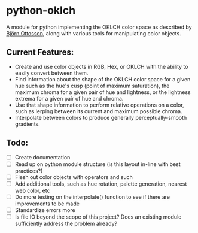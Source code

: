 # python-oklch
A module for python implementing the OKLCH color space as described by [Björn Ottosson](https://bottosson.github.io/posts/), along with various tools for manipulating color objects. 

## Current Features: 
- Create and use color objects in RGB, Hex, or OKLCH with the ability to easily convert between them. 
- Find information about the shape of the OKLCH color space for a given hue such as the hue's cusp (point of maximum saturation), the maximum chroma for a given pair of hue and lightness, or the lightness extrema for a given pair of hue and chroma. 
- Use that shape information to perform relative operations on a color, such as lerping between its current and maximum possible chroma. 
- Interpolate between colors to produce generally perceptually-smooth gradients. 

## Todo:
- [ ] Create documentation
- [ ] Read up on python module structure (is this layout in-line with best practices?)
- [ ] Flesh out color objects with operators and such
- [ ] Add additional tools, such as hue rotation, palette generation, nearest web color, etc
- [ ] Do more testing on the interpolate() function to see if there are improvements to be made
- [ ] Standardize errors more
- [ ] Is file IO beyond the scope of this project? Does an existing module sufficiently address the problem already? 
